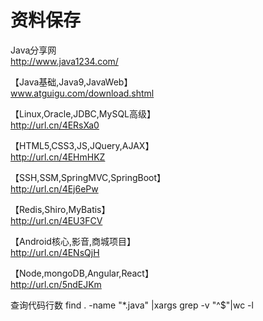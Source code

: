 资料保存
=======
Java֪分享网<br>
http://www.java1234.com/

【Java基础,Java9,JavaWeb】<br>
www.atguigu.com/download.shtml 

【Linux,Oracle,JDBC,MySQL高级】<br>
http://url.cn/4ERsXa0 

【HTML5,CSS3,JS,JQuery,AJAX】<br>
http://url.cn/4EHmHKZ 

【SSH,SSM,SpringMVC,SpringBoot】<br>
http://url.cn/4Ej6ePw 

【Redis,Shiro,MyBatis】<br>
http://url.cn/4EU3FCV 

【Android核心,影音,商城项目】<br>
http://url.cn/4ENsQjH 

【Node,mongoDB,Angular,React】<br>
http://url.cn/5ndEJKm

查询代码行数
find . -name "*.java"  |xargs grep -v "^$"|wc -l
